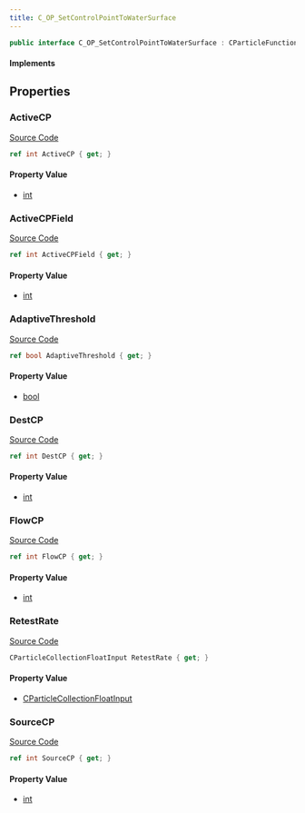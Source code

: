 ```yaml
---
title: C_OP_SetControlPointToWaterSurface
---
```


```csharp
public interface C_OP_SetControlPointToWaterSurface : CParticleFunctionPreEmission, CParticleFunctionOperator, CParticleFunction, ISchemaClass<CParticleFunction>, ISchemaClass<CParticleFunctionOperator>, ISchemaClass<CParticleFunctionPreEmission>, ISchemaClass<C_OP_SetControlPointToWaterSurface>, ISchemaField, ISchemaClass, INativeHandle
```

#### Implements

## Properties

### ActiveCP

[Source Code](https://github.com/swiftly-solution/swiftlys2/blob/beta/managed/src/SwiftlyS2.Generated/Schemas/Interfaces/C_OP_SetControlPointToWaterSurface.cs#L22)

```csharp
ref int ActiveCP { get; }
```

#### Property Value

- [int](https://learn.microsoft.com/dotnet/api/system.int32)

### ActiveCPField

[Source Code](https://github.com/swiftly-solution/swiftlys2/blob/beta/managed/src/SwiftlyS2.Generated/Schemas/Interfaces/C_OP_SetControlPointToWaterSurface.cs#L24)

```csharp
ref int ActiveCPField { get; }
```

#### Property Value

- [int](https://learn.microsoft.com/dotnet/api/system.int32)

### AdaptiveThreshold

[Source Code](https://github.com/swiftly-solution/swiftlys2/blob/beta/managed/src/SwiftlyS2.Generated/Schemas/Interfaces/C_OP_SetControlPointToWaterSurface.cs#L28)

```csharp
ref bool AdaptiveThreshold { get; }
```

#### Property Value

- [bool](https://learn.microsoft.com/dotnet/api/system.boolean)

### DestCP

[Source Code](https://github.com/swiftly-solution/swiftlys2/blob/beta/managed/src/SwiftlyS2.Generated/Schemas/Interfaces/C_OP_SetControlPointToWaterSurface.cs#L18)

```csharp
ref int DestCP { get; }
```

#### Property Value

- [int](https://learn.microsoft.com/dotnet/api/system.int32)

### FlowCP

[Source Code](https://github.com/swiftly-solution/swiftlys2/blob/beta/managed/src/SwiftlyS2.Generated/Schemas/Interfaces/C_OP_SetControlPointToWaterSurface.cs#L20)

```csharp
ref int FlowCP { get; }
```

#### Property Value

- [int](https://learn.microsoft.com/dotnet/api/system.int32)

### RetestRate

[Source Code](https://github.com/swiftly-solution/swiftlys2/blob/beta/managed/src/SwiftlyS2.Generated/Schemas/Interfaces/C_OP_SetControlPointToWaterSurface.cs#L26)

```csharp
CParticleCollectionFloatInput RetestRate { get; }
```

#### Property Value

- [CParticleCollectionFloatInput](/docs/api/shared/schemadefinitions/cparticlecollectionfloatinput)

### SourceCP

[Source Code](https://github.com/swiftly-solution/swiftlys2/blob/beta/managed/src/SwiftlyS2.Generated/Schemas/Interfaces/C_OP_SetControlPointToWaterSurface.cs#L16)

```csharp
ref int SourceCP { get; }
```

#### Property Value

- [int](https://learn.microsoft.com/dotnet/api/system.int32)

